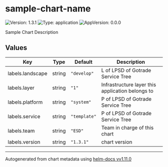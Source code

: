 # sample-chart-name

![Version: 1.3.1](https://img.shields.io/badge/Version-1.3.1-informational?style=flat-square) ![Type: application](https://img.shields.io/badge/Type-application-informational?style=flat-square) ![AppVersion: 0.0.0](https://img.shields.io/badge/AppVersion-0.0.0-informational?style=flat-square)

Sample Chart Description

## Values

| Key | Type | Default | Description |
|-----|------|---------|-------------|
| labels.landscape | string | `"develop"` | L of LPSD of Gotrade Service Tree |
| labels.layer | string | `"1"` | Infrastructure layer this application belongs to |
| labels.platform | string | `"system"` | P of LPSD of Gotrade Service Tree |
| labels.service | string | `"template"` | P of LPSD of Gotrade Service Tree |
| labels.team | string | `"ESD"` | Team in charge of this chart |
| labels.version | string | `"1.3.1"` | chart version |

----------------------------------------------
Autogenerated from chart metadata using [helm-docs vv1.11.0](https://github.com/norwoodj/helm-docs/releases/vv1.11.0)
